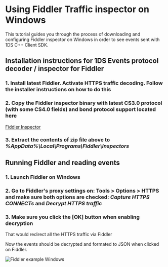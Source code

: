 # Using Fiddler Traffic inspector on Windows

This tutorial guides you through the process of downloading and configuring Fiddler inspector on Windows in order to see events sent with 1DS C++ Client SDK.

## **Installation instructions for 1DS Events protocol decoder / inspector for Fiddler**

### 1. Install latest Fiddler. Activate HTTPS traffic decoding. Follow the installer instructions on how to do this

### 2. Copy the Fiddler inspector binary with latest CS3.0 protocol (with some CS4.0 fields) and bond protocol support located here

[Fiddler Inspector](https://github.com/microsoft/cpp_client_telemetry/releases/download/v3.4.226/1DS_Fiddler_Inspector.zip)

### 3. Extract the contents of zip file above to _**%AppData%\Local\Programs\Fiddler\Inspectors**_

## **Running Fiddler and reading events**

### 1. Launch Fiddler on Windows

### 2. Go to Fiddler's proxy settings on: Tools > Options > HTTPS and make sure both options are checked: _**Capture HTTPS CONNECTs**_ and _**Decrypt HTTPS traffic**_

### 3. Make sure you click the [OK] button when enabling decryption

That would redirect all the HTTPS traffic via Fiddler

Now the events should be decrypted and formated to JSON when clicked on Fiddler.

![Fiddler example Windows](/docs/images/fiddlerWindows.png)
